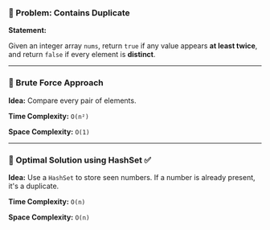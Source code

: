 ### 🔹 Problem: Contains Duplicate

**Statement:**

Given an integer array `nums`, return `true` if any value appears **at least twice**, and return `false` if every element is **distinct**.

---

### 🔹 Brute Force Approach

**Idea:** Compare every pair of elements.

**Time Complexity:** `O(n²)`

**Space Complexity:** `O(1)`

---

### 🔹 Optimal Solution using HashSet ✅

**Idea:** Use a `HashSet` to store seen numbers. If a number is already present, it's a duplicate.

**Time Complexity:** `O(n)`

**Space Complexity:** `O(n)`
